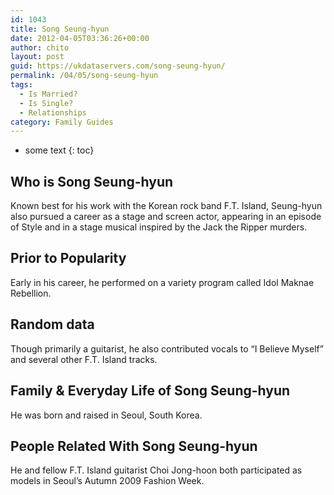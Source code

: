 ```yaml
---
id: 1043
title: Song Seung-hyun
date: 2012-04-05T03:36:26+00:00
author: chito
layout: post
guid: https://ukdataservers.com/song-seung-hyun/
permalink: /04/05/song-seung-hyun
tags:
  - Is Married?
  - Is Single?
  - Relationships
category: Family Guides
---
```


* some text
{: toc}
          
          
## Who is  Song Seung-hyun
                  
                  
                  
Known best for his work with the Korean rock band F.T. Island, Seung-hyun also pursued a career as a stage and screen actor, appearing in an episode of Style and in a stage musical inspired by the Jack the Ripper murders.
                  
                
                
                
## Prior to Popularity 
                  
                  
                  
Early in his career, he performed on a variety program called Idol Maknae Rebellion.
                  
                
                
                
## Random data 
                  
                  
                  
Though primarily a guitarist, he also contributed vocals to &#8220;I Believe Myself&#8221; and several other F.T. Island tracks.
                  
                
                
                
## Family & Everyday Life of Song Seung-hyun
                  
                  
                  
He was born and raised in Seoul, South Korea.
                  
                
                
                
## People Related With  Song Seung-hyun
                  
                  
                  
He and fellow F.T. Island guitarist Choi Jong-hoon both participated as models in Seoul&#8217;s Autumn 2009 Fashion Week.
                  
                
              
            
          
          
          
    
    
  
